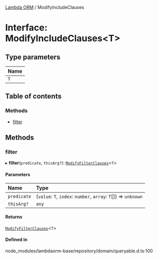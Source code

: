 [Lambda ORM](../README.md) / ModifyIncludeClauses

# Interface: ModifyIncludeClauses\<T\>

## Type parameters

| Name |
| :------ |
| `T` |

## Table of contents

### Methods

- [filter](ModifyIncludeClauses.md#filter)

## Methods

### filter

▸ **filter**(`predicate`, `thisArg?`): [`ModifyFilterClauses`](ModifyFilterClauses.md)\<`T`\>

#### Parameters

| Name | Type |
| :------ | :------ |
| `predicate` | (`value`: `T`, `index`: `number`, `array`: `T`[]) => `unknown` |
| `thisArg?` | `any` |

#### Returns

[`ModifyFilterClauses`](ModifyFilterClauses.md)\<`T`\>

#### Defined in

node_modules/lambdaorm-base/repository/domain/queryable.d.ts:100
